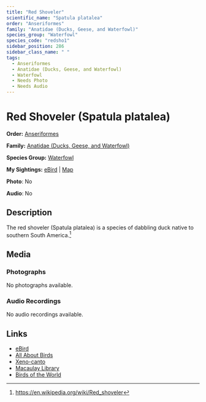 ```yaml
---
title: "Red Shoveler"
scientific_name: "Spatula platalea"
order: "Anseriformes"
family: "Anatidae (Ducks, Geese, and Waterfowl)"
species_group: "Waterfowl"
species_code: "redsho1"
sidebar_position: 286
sidebar_class_name: " "
tags: 
  - Anseriformes
  - Anatidae (Ducks, Geese, and Waterfowl)
  - Waterfowl
  - Needs Photo
  - Needs Audio
---
```


# Red Shoveler (Spatula platalea)

**Order:** [Anseriformes](/tags/anseriformes)

**Family:** [Anatidae (Ducks, Geese, and Waterfowl)](/tags/anatidae-ducks-geese-and-waterfowl)

**Species Group:** [Waterfowl](/tags/waterfowl)

**My Sightings:** [eBird](https://ebird.org/lifelist?r=world&time=life&spp=redsho1) | [Map](/map?species_code=redsho1)

**Photo**: No 

**Audio**: No

## Description
The red shoveler (Spatula platalea) is a species of dabbling duck native to southern South America.[^1]

[^1]: https://en.wikipedia.org/wiki/Red_shoveler

## Media
### Photographs
No photographs available.

### Audio Recordings
No audio recordings available.

## Links
* [eBird](https://ebird.org/species/redsho1) 
* [All About Birds](https://www.allaboutbirds.org/guide/redsho1) 
* [Xeno-canto](https://www.xeno-canto.org/species/spatula-platalea) 
* [Macaulay Library](https://search.macaulaylibrary.org/catalog?taxonCode=redsho1&sort=rating_rank_desc)
* [Birds of the World](https://birdsoftheworld.org/bow/species/redsho1)
